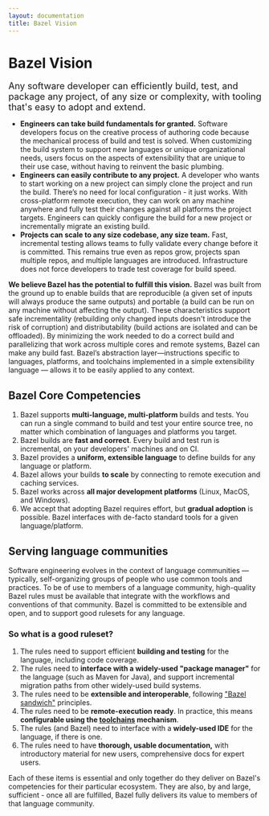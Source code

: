 ```yaml
---
layout: documentation
title: Bazel Vision
---
```


# Bazel Vision

<font size='+1'>Any software developer can efficiently build, test, and package
any project, of any size or complexity, with tooling that's easy to adopt and
extend.</font>

*   **Engineers can take build fundamentals for granted.** Software developers
    focus on the creative process of authoring code because the mechanical
    process of build and test is solved. When customizing the build system to
    support new languages or unique organizational needs, users focus on the
    aspects of extensibility that are unique to their use case, without having
    to reinvent the basic plumbing.
*   **Engineers can easily contribute to any project.** A developer who wants to
    start working on a new project can simply clone the project and run the
    build. There’s no need for local configuration - it just works. With
    cross-platform remote execution, they can work on any machine anywhere and
    fully test their changes against all platforms the project targets.
    Engineers can quickly configure the build for a new project or incrementally
    migrate an existing build.
*   **Projects can scale to any size codebase, any size team.** Fast,
    incremental testing allows teams to fully validate every change before it is
    committed. This remains true even as repos grow, projects span multiple
    repos, and multiple languages are introduced. Infrastructure does not force
    developers to trade test coverage for build speed.

**We believe Bazel has the potential to fulfill this vision.** Bazel was built
from the ground up to enable builds that are reproducible (a given set of inputs
will always produce the same outputs) and portable (a build can be run on any
machine without affecting the output). These characteristics support safe
incrementality (rebuilding only changed inputs doesn't introduce the risk of
corruption) and distributability (build actions are isolated and can be
offloaded). By minimizing the work needed to do a correct build and
parallelizing that work across multiple cores and remote systems, Bazel can make
any build fast. Bazel’s abstraction layer—instructions specific to languages,
platforms, and toolchains implemented in a simple extensibility language —
allows it to be easily applied to any context.

## Bazel Core Competencies

1.  Bazel supports **multi-language, multi-platform** builds and tests. You can
    run a single command to build and test your entire source tree, no matter
    which combination of languages and platforms you target.
1.  Bazel builds are **fast and correct**. Every build and test run is
    incremental, on your developers' machines and on CI.
1.  Bazel provides a **uniform, extensible language** to define builds for any
    language or platform.
1.  Bazel allows your builds **to scale** by connecting to remote execution and
    caching services.
1.  Bazel works across **all major development platforms** (Linux, MacOS, and
    Windows).
1.  We accept that adopting Bazel requires effort, but **gradual adoption** is
    possible. Bazel interfaces with de-facto standard tools for a given
    language/platform.

## Serving language communities

Software engineering evolves in the context of language communities — typically,
self-organizing groups of people who use common tools and practices. To be of
use to members of a language community, high-quality Bazel rules must be
available that integrate with the workflows and conventions of that community.
Bazel is committed to be extensible and open, and to support good rulesets for
any language.

### So what is a good ruleset?

1.  The rules need to support efficient **building and testing** for the
    language, including code coverage.
1.  The rules need to **interface with a widely-used "package manager"** for the
    language (such as Maven for Java), and support incremental migration paths
    from other widely-used build systems.
1.  The rules need to be **extensible and interoperable**, following
    ["Bazel sandwich"](https://bazel.build/designs/2016/08/04/extensibility-for-native-rules.html)
    principles.
1.  The rules need to be **remote-execution ready**. In practice, this means
    **configurable using the
    [toolchains](https://docs.bazel.build/versions/master/toolchains.html)
    mechanism**.
1.  The rules (and Bazel) need to interface with a **widely-used IDE** for the
    language, if there is one.
1.  The rules need to have **thorough, usable documentation,** with introductory
    material for new users, comprehensive docs for expert users.

Each of these items is essential and only together do they deliver on Bazel's
competencies for their particular ecosystem. They are also, by and large,
sufficient - once all are fulfilled, Bazel fully delivers its value to members
of that language community.
